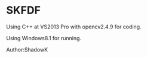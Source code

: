 # SKFDF

Using C++ at VS2013 Pro with opencv2.4.9 for coding.

Using Windows8.1 for running.

Author:ShadowK
